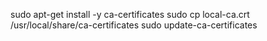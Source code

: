 
sudo apt-get install -y ca-certificates
sudo cp local-ca.crt /usr/local/share/ca-certificates
sudo update-ca-certificates